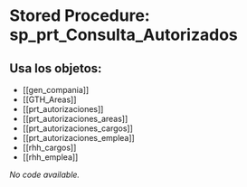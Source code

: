 # Stored Procedure: sp_prt_Consulta_Autorizados

## Usa los objetos:
- [[gen_compania]]
- [[GTH_Areas]]
- [[prt_autorizaciones]]
- [[prt_autorizaciones_areas]]
- [[prt_autorizaciones_cargos]]
- [[prt_autorizaciones_emplea]]
- [[rhh_cargos]]
- [[rhh_emplea]]

*No code available.*

